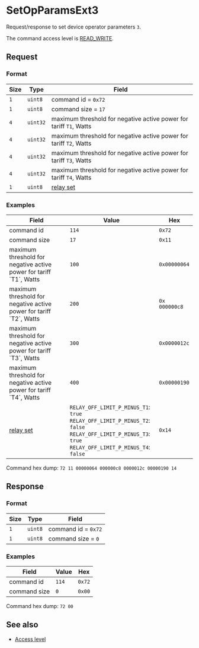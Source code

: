# SetOpParamsExt3

Request/response to set device operator parameters `3`.

The command access level is [READ_WRITE](../basics.md#command-access-level).


## Request

### Format

| Size | Type     | Field                                                              |
| ---- | -------- | ------------------------------------------------------------------ |
| `1`  | `uint8`  | command id = `0x72`                                                |
| `1`  | `uint8`  | command size = `17`                                                |
| `4`  | `uint32` | maximum threshold for negative active power for tariff `T1`, Watts |
| `4`  | `uint32` | maximum threshold for negative active power for tariff `T2`, Watts |
| `4`  | `uint32` | maximum threshold for negative active power for tariff `T3`, Watts |
| `4`  | `uint32` | maximum threshold for negative active power for tariff `T4`, Watts |
| `1`  | `uint8`  | [relay set](./GetOpParamsExt3.md#relay-set)                        |

### Examples

<table>
    <thead>
        <tr>
            <th>Field</th>
            <th>Value</th>
            <th>Hex</th>
        </tr>
    </thead>
    <tbody>
        <tr>
            <td>command id</td>
            <td><code>114</code></td>
            <td><code>0x72</code></td>
        </tr>
        <tr>
            <td>command size</td>
            <td><code>17</code></td>
            <td><code>0x11</code></td>
        </tr>
        <tr>
            <td>maximum threshold for negative active power for tariff `T1`, Watts</td>
            <td><code>100</code></td>
            <td><code>0x00000064</code></td>
        </tr>
        <tr>
            <td>maximum threshold for negative active power for tariff `T2`, Watts</td>
            <td><code>200</code></td>
            <td><code>0x 000000c8</code></td>
        </tr>
        <tr>
            <td>maximum threshold for negative active power for tariff `T3`, Watts</td>
            <td><code>300</code></td>
            <td><code>0x0000012c</code></td>
        </tr>
        <tr>
            <td>maximum threshold for negative active power for tariff `T4`, Watts</td>
            <td><code>400</code></td>
            <td><code>0x00000190</code></td>
        </tr>
        <tr>
            <td>
                <a href="./GetOpParamsExt3.md#relay-set">relay set</a>
            </td>
            <td>
                <code>RELAY_OFF_LIMIT_P_MINUS_T1</code>: <code>true</code><br>
                <code>RELAY_OFF_LIMIT_P_MINUS_T2</code>: <code>false</code><br>
                <code>RELAY_OFF_LIMIT_P_MINUS_T3</code>: <code>true</code><br>
                <code>RELAY_OFF_LIMIT_P_MINUS_T4</code>: <code>false</code>
            </td>
            <td><code>0x14</code></td>
        </tr>
    </tbody>
</table>

Command hex dump: `72 11 00000064 000000c8 0000012c 00000190 14`


## Response

### Format

| Size | Type    | Field               |
| ---- | ------- | ------------------- |
| `1`  | `uint8` | command id = `0x72` |
| `1`  | `uint8` | command size = `0`  |

### Examples

| Field        | Value | Hex    |
| ------------ | ----- | ------ |
| command id   | `114` | `0x72` |
| command size | `0`   | `0x00` |

Command hex dump: `72 00`


## See also

* [Access level](../basics.md#command-access-level)
